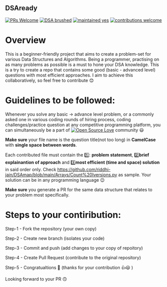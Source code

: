 ## DSAready
[![PRs Welcome](https://img.shields.io/badge/PRs-welcome-brightgreen.svg?style=flat-square)](http://makeapullrequest.com) [![DSA brushed](https://img.shields.io/badge/DSA-brushed-orange)]() [![maintained yes](https://img.shields.io/badge/maintained-yes-brightgreen)]() [![contributions welcome](https://img.shields.io/badge/contributions-welcome-blue)]()

# **Overview**

This is a beginner-friendly project that aims to create a problem-set for various Data Structures and Algorithms. Being a programmer, practising on as many problems as possible is a must to hone your DSA knowledge. This is a try to create a repo that contains some good (basic - advanced level) questions with most efficient approaches. I aim to achieve this collaboratively, so feel free to contribute 😊

# **Guidelines to be followed:**

Whenever you solve any basic -> advance level problem, or a commonly asked one in various coding rounds of hiring process, coding challenges/practice question at any competitive programming platform, you can simultaneously be a part of [![Open Source Love](https://badges.frapsoft.com/os/v1/open-source.svg?v=103)](https://github.com/ellerbrock/open-source-badges/) community 😃

**Make sure** your file name is the question title(not too long) in **CamelCase** with **single space between words**.

Each contributed file must contain the 1️⃣: **problem statement**, 2️⃣**brief explainantion of approach** and 3️⃣**most efficient (time and space) solution** in said order only.
Check https://github.com/riddhi-jain/DSAmap/blob/main/Arrays/Count%20Iversions.py as sample.
Your solution can be in any programming language 😉

**Make sure** you generate a PR for the same data structure that relates to your problem most specifically.



# **Steps to your contiribution:**

Step-1 - Fork the repository (your own copy)

Step-2 - Create new branch (isolates your code)

Step-3 - Commit and push (add changes to your copy of repoitory)

Step-4 - Create Pull Request (contribute to the original repository)

Step-5 - Congratualtions 🎉 (thanks for your contribution 👍😃 )


Looking forward to your PR 🙃

